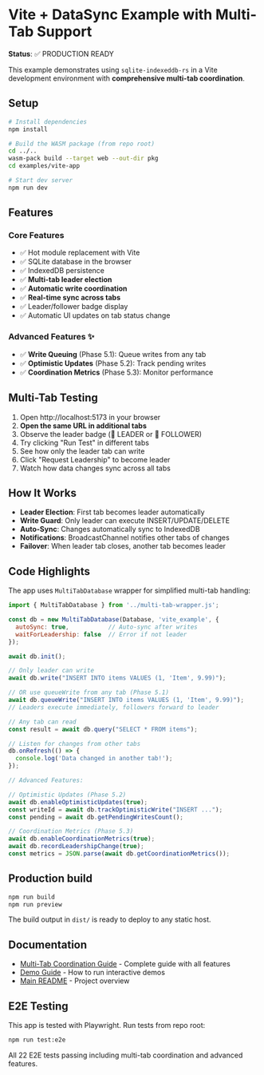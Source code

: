 # Vite + DataSync Example with Multi-Tab Support

**Status**: ✅ PRODUCTION READY

This example demonstrates using `sqlite-indexeddb-rs` in a Vite development environment with **comprehensive multi-tab coordination**.

## Setup

```bash
# Install dependencies
npm install

# Build the WASM package (from repo root)
cd ../..
wasm-pack build --target web --out-dir pkg
cd examples/vite-app

# Start dev server
npm run dev
```

## Features

### Core Features
- ✅ Hot module replacement with Vite
- ✅ SQLite database in the browser
- ✅ IndexedDB persistence
- ✅ **Multi-tab leader election**
- ✅ **Automatic write coordination**
- ✅ **Real-time sync across tabs**
- ✅ Leader/follower badge display
- ✅ Automatic UI updates on tab status change

### Advanced Features ✨
- ✅ **Write Queuing** (Phase 5.1): Queue writes from any tab
- ✅ **Optimistic Updates** (Phase 5.2): Track pending writes
- ✅ **Coordination Metrics** (Phase 5.3): Monitor performance

## Multi-Tab Testing

1. Open http://localhost:5173 in your browser
2. **Open the same URL in additional tabs**
3. Observe the leader badge (👑 LEADER or 📖 FOLLOWER)
4. Try clicking "Run Test" in different tabs
5. See how only the leader tab can write
6. Click "Request Leadership" to become leader
7. Watch how data changes sync across all tabs

## How It Works

- **Leader Election**: First tab becomes leader automatically
- **Write Guard**: Only leader can execute INSERT/UPDATE/DELETE
- **Auto-Sync**: Changes automatically sync to IndexedDB
- **Notifications**: BroadcastChannel notifies other tabs of changes
- **Failover**: When leader tab closes, another tab becomes leader

## Code Highlights

The app uses `MultiTabDatabase` wrapper for simplified multi-tab handling:

```javascript
import { MultiTabDatabase } from '../multi-tab-wrapper.js';

const db = new MultiTabDatabase(Database, 'vite_example', {
  autoSync: true,           // Auto-sync after writes
  waitForLeadership: false  // Error if not leader
});

await db.init();

// Only leader can write
await db.write("INSERT INTO items VALUES (1, 'Item', 9.99)");

// OR use queueWrite from any tab (Phase 5.1)
await db.queueWrite("INSERT INTO items VALUES (1, 'Item', 9.99)");
// Leaders execute immediately, followers forward to leader

// Any tab can read
const result = await db.query("SELECT * FROM items");

// Listen for changes from other tabs
db.onRefresh(() => {
  console.log('Data changed in another tab!');
});

// Advanced Features:

// Optimistic Updates (Phase 5.2)
await db.enableOptimisticUpdates(true);
const writeId = await db.trackOptimisticWrite("INSERT ...");
const pending = await db.getPendingWritesCount();

// Coordination Metrics (Phase 5.3)
await db.enableCoordinationMetrics(true);
await db.recordLeadershipChange(true);
const metrics = JSON.parse(await db.getCoordinationMetrics());
```

## Production build

```bash
npm run build
npm run preview
```

The build output in `dist/` is ready to deploy to any static host.

## Documentation

- [Multi-Tab Coordination Guide](../../docs/MULTI_TAB_GUIDE.md) - Complete guide with all features
- [Demo Guide](../DEMO_GUIDE.md) - How to run interactive demos
- [Main README](../../README.md) - Project overview

## E2E Testing

This app is tested with Playwright. Run tests from repo root:

```bash
npm run test:e2e
```

All 22 E2E tests passing including multi-tab coordination and advanced features.
